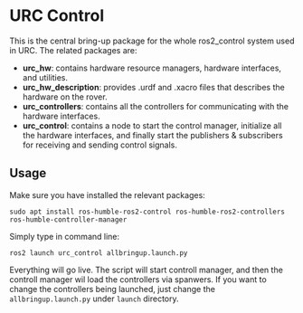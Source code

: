 # URC Control

This is the central bring-up package for the whole ros2_control system used in URC. The related packages are:

- **urc_hw**: contains hardware resource managers, hardware interfaces, and utilities.
- **urc_hw_description**: provides .urdf and .xacro files that describes the hardware on the rover.
- **urc_controllers**: contains all the controllers for communicating with the hardware interfaces.
- **urc_control**: contains a node to start the control manager, initialize all the hardware interfaces, and finally start the publishers & subscribers for receiving and sending control signals.

## Usage
Make sure you have installed the relevant packages:
```
sudo apt install ros-humble-ros2-control ros-humble-ros2-controllers ros-humble-controller-manager
```

Simply type in command line:

```
ros2 launch urc_control allbringup.launch.py
```

Everything will go live. The script will start controll manager, and then the controll manager wil load the controllers via spanwers.
If you want to change the controllers being launched, just change the `allbringup.launch.py` under `launch` directory.
